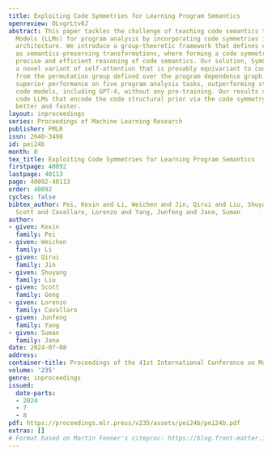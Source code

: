```yaml
---
title: Exploiting Code Symmetries for Learning Program Semantics
openreview: OLvgrLtv6J
abstract: This paper tackles the challenge of teaching code semantics to Large Language
  Models (LLMs) for program analysis by incorporating code symmetries into the model
  architecture. We introduce a group-theoretic framework that defines code symmetries
  as semantics-preserving transformations, where forming a code symmetry group enables
  precise and efficient reasoning of code semantics. Our solution, SymC, develops
  a novel variant of self-attention that is provably equivariant to code symmetries
  from the permutation group defined over the program dependence graph. SymC obtains
  superior performance on five program analysis tasks, outperforming state-of-the-art
  code models, including GPT-4, without any pre-training. Our results suggest that
  code LLMs that encode the code structural prior via the code symmetry group generalize
  better and faster.
layout: inproceedings
series: Proceedings of Machine Learning Research
publisher: PMLR
issn: 2640-3498
id: pei24b
month: 0
tex_title: Exploiting Code Symmetries for Learning Program Semantics
firstpage: 40092
lastpage: 40113
page: 40092-40113
order: 40092
cycles: false
bibtex_author: Pei, Kexin and Li, Weichen and Jin, Qirui and Liu, Shuyang and Geng,
  Scott and Cavallaro, Lorenzo and Yang, Junfeng and Jana, Suman
author:
- given: Kexin
  family: Pei
- given: Weichen
  family: Li
- given: Qirui
  family: Jin
- given: Shuyang
  family: Liu
- given: Scott
  family: Geng
- given: Lorenzo
  family: Cavallaro
- given: Junfeng
  family: Yang
- given: Suman
  family: Jana
date: 2024-07-08
address:
container-title: Proceedings of the 41st International Conference on Machine Learning
volume: '235'
genre: inproceedings
issued:
  date-parts:
  - 2024
  - 7
  - 8
pdf: https://proceedings.mlr.press/v235/assets/pei24b/pei24b.pdf
extras: []
# Format based on Martin Fenner's citeproc: https://blog.front-matter.io/posts/citeproc-yaml-for-bibliographies/
---
```

